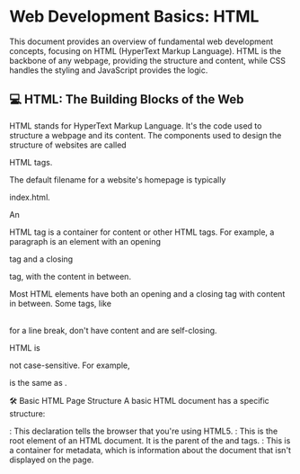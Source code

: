 # Web Development Basics: HTML
This document provides an overview of fundamental web development concepts, focusing on HTML (HyperText Markup Language). HTML is the backbone of any webpage, providing the structure and content, while CSS handles the styling and JavaScript provides the logic. 

## 💻 HTML: The Building Blocks of the Web

HTML stands for HyperText Markup Language. It's the code used to structure a webpage and its content. The components used to design the structure of websites are called 


HTML tags.

The default filename for a website's homepage is typically 

index.html.

An 

HTML tag is a container for content or other HTML tags. For example, a paragraph is an element with an opening 

<p> tag and a closing </p> tag, with the content in between.

Most HTML elements have both an opening and a closing tag with content in between. Some tags, like 

<br> for a line break, don't have content and are self-closing.


HTML is 

not case-sensitive. For example, 

<html> is the same as <HTML>.

🛠️ Basic HTML Page Structure
A basic HTML document has a specific structure:


<!DOCTYPE html>: This declaration tells the browser that you're using HTML5.



<html>: This is the root element of an HTML document. It is the parent of the 


<head> and <body> tags.


<head>: This is a container for metadata, which is information about the document that isn't displayed on the page.



<title>: Sets the title of the page, which appears in the browser tab.


<body>: This tag contains all the data that is rendered and displayed by the browser.

📝 Common HTML Tags and Attributes

HTML Attributes: Attributes are used to add more information to a tag. For example, 

<html lang="en"> specifies the language of the document as English.


Heading Tags (<h1> to <h6>): Used to display headings. 

<h1> is the most important heading, and <h6> is the least important.


Paragraph Tag (<p>): Used for adding paragraphs to your page.


Anchor Tag (<a>): Used to create links.

Example: 

<a href="https://google.com">Google</a>.

Use 

target="_main" to open a link in a new tab.

You can also make an image a clickable link by wrapping the 

<img> tag inside an <a> tag.


Image Tag (<img>): Used to add images.

Example: 

<img src="/image.png" alt="Random Image">. The 

src attribute specifies the image source, which can be a relative URL.

You can set the height and width of an image using attributes, like 

<img src="link" height=50px> or <img src="link" width=50px>.



Line Break Tag (<br>): Adds a line break, or a next line, to your page.

Text Formatting Tags:


<b> for bold text.


<i> for italic text.


<u> for <u>underline</u> text.


<big> for bigger text.


<small> for smaller text.


<sub> for <sub>subscript</sub> text (e.g., H_2O).


<sup> for <sup>superscript</sup> text (e.g., A 
n
 +B).


Horizontal Ruler (<hr>): Displays a horizontal line to separate content.


Preformatted Text (<pre>): Displays text exactly as it's written in the code, preserving spaces and line breaks.

📦 Block vs. Inline Elements
| Category | Element | Description |
| :--- | :--- | :--- |
| **Block-Level** | `<div>` | Takes up the full width available and starts on a new line. It's a common container for other elements. |
| **Inline-Level** | `<span>` | Takes only as much width as its content needs and does not start on a new line. It's a common container for other elements. |
| **Semantic Tags** | `<header>` | Used to define the header of a page or section. |
| | `<main>` | Used to define the main content of a document. |
| | `<footer>` | Used to define the footer of a page or section. |
| **Inside `<main>`** | `<section>` | Used for a section on your page. |
| | `<article>` | Used for an article on your page. |
| | `<aside>` | Used for content aside from the main content, such as advertisements. |
📂 Lists and Tables

# 💻 Lists & Tables in HTML

This document provides a quick reference for HTML tags used to create lists and tables.

## 📝 Lists
[cite_start]Lists are used to represent real-life list data[cite: 155].

| Category | Tag | Description |
| :--- | :--- | :--- |
| **Unordered List** | `<ul>` | [cite_start]Displays a bulleted list[cite: 156, 157]. |
| **Ordered List** | `<ol>` | [cite_start]Displays a numbered list[cite: 161, 162]. |
| **List Item** | `<li>` | [cite_start]Used for individual items in both unordered and ordered lists[cite: 158, 163]. |

---

## 📊 Tables
[cite_start]Tables are used to represent real-life table data[cite: 167].

| Element | Tag | Description |
| :--- | :--- | :--- |
| **Table** | `<table>` | [cite_start]The container for all table content[cite: 175]. |
| **Table Row** | `<tr>` | [cite_start]Used to display a table row[cite: 168]. |
| **Table Data** | `<td>` | [cite_start]Used to display the data within a table cell[cite: 170]. |
| **Table Header** | `<th>` | [cite_start]Used to display a table header[cite: 172]. |
| **Caption** | `<caption>` | [cite_start]Adds a caption to the table[cite: 191]. |
| **Table Head** | `<thead>` | [cite_start]Used to wrap the table's header content[cite: 195]. |
| **Table Body** | `<tbody>` | [cite_start]Used to wrap the table's body content[cite: 195]. |
| **Attribute** | `colspan` | [cite_start]Creates cells that span across multiple columns[cite: 198, 199]. |

📝 Forms and User Input

### 📝 Forms and User Input

[cite_start]**Forms (`<form>`)** are used to collect data from users, such as for sign-ups or login pages[cite: 206, 207].

[cite_start]The **`action`** attribute in the `<form>` tag defines what needs to be performed when a form is submitted[cite: 212, 213].

Here are some common form elements:

- [cite_start]**`Input` (`<input>`)**: A common form element for user input[cite: 215].
  - [cite_start]The **`type`** attribute specifies the input type, like `"text"` or `"radio"`[cite: 216, 219, 223].
  - [cite_start]The **`placeholder`** attribute provides a hint to the user[cite: 216].

- [cite_start]**`Label` (`<label>`)**: Used to associate a label with a form control[cite: 218].

- [cite_start]**`Checkbox` (`<input type="checkbox">`)**: Allows users to select one or more options[cite: 231].

- [cite_start]**`Textarea` (`<textarea>`)**: Creates a multi-line text input area[cite: 239].

- [cite_start]**`Select` (`<select>`)**: Creates a dropdown list with multiple `<option>` tags[cite: 242].

🎬 Multimedia and Embedding

Iframe (<iframe>): Used to embed another website within your own webpage.


Video (<video>): Used to embed a video. It has several attributes, including:


controls: Adds video controls like play and pause.


height and width: Sets the dimensions of the video.


loop: Makes the video repeat.


autoplay: Automatically plays the video when the page loads.






i want to underline a specific word in readme.md at my github so suggest me shortcutkeys to underline and many other shortcutkeys with their references


GitHub Flavored Markdown (GFM) does not have a dedicated shortcut key or native syntax for underlining text. However, you can use HTML tags directly within your Markdown file to achieve this.

Underline Text in Markdown
To underline a specific word or phrase, use the <u> HTML tag:

HTML

This is some <u>underlined text</u>.
Other Useful Markdown & HTML Shortcuts
While there are no universal "shortcut keys" like you'd find in a word processor, you can use the following Markdown syntax and HTML tags to format your text.

Emphasis

Bold: Use two asterisks (**) or two underscores (__) around the text.

**bold text** or __bold text__

Italic: Use a single asterisk (*) or a single underscore (_) around the text.

*italic text* or _italic text_

Strikethrough: Use two tildes (~~) around the text.

~~strikethrough text~~

Headings
Use the hash symbol (#) followed by a space at the beginning of a line to create headings. The number of hashes determines the heading level (1-6).

# Heading 1

## Heading 2

### Heading 3

Lists

Unordered List: Use an asterisk (*), a plus sign (+), or a hyphen (-) followed by a space.

* Item 1

+ Item 2

Ordered List: Use a number followed by a period (.) and a space.

1. First item

2. Second item

Links & Images

Links: Use square brackets for the text and parentheses for the URL.

[Link Text](https://www.example.com)

Images: Add an exclamation mark (!) before the link syntax.

![Alt Text](image_url.jpg)

Code

Inline Code: Use a single backtick (`) around the text.

This is some code within a sentence.

Code Block: Use three backticks (```) on the lines before and after the code. You can also specify the language for syntax highlighting.

JavaScript

// Your code here
Horizontal Rule

Use three hyphens (---), asterisks (***), or underscores (___) on a line by themselves.






not in html in .md language


There is no native Markdown syntax for underlining text. However, you can achieve this by directly using HTML tags within your Markdown file, as Markdown is designed to be a superset of HTML.

Underlining in Markdown
To underline text in a Markdown file, you can use the HTML <u> tag.

Markdown

This is an <u>underlined</u> word.
This is the standard and most reliable method for underlining text in a .md file on platforms like GitHub.

Other Markdown Formatting
While underlining isn't a direct Markdown feature, here are some common formatting options with their respective syntax:

Bold: **text** or __text__

Italic: *text* or _text_

Bold and Italic: ***text***

Strikethrough: ~~text~~

Headings: Use # for heading 1, ## for heading 2, and so on, up to ######.

Lists:

Unordered: Use *, +, or - followed by a space.

Ordered: Use 1., 2., 3., etc.

Code:

Inline code: Use a single backtick (`).

Code block: Use three backticks (````).

Links: [Link Text](https://example.com)

Images: ![Alt Text](https://example.com/image.jpg)

Blockquotes: Use > at the beginning of the line.

For more advanced formatting, such as changing font size or color, you will also need to use HTML and CSS directly within your Markdown file.







# Web Development Basics: HTML

> This document provides an overview of fundamental web development concepts, focusing on HTML (HyperText Markup Language). HTML is the backbone of any webpage, providing the structure and content, while CSS handles the styling and JavaScript provides the logic. 



## 💻 HTML: The Building Blocks of the Web



HTML stands for HyperText Markup Language. It's the code used to structure a webpage and its content. The components used to design the structure of websites are called 





## HTML tags.



The default filename for a website's homepage is typically



index.html 



### HTML tag is a container for content or other HTML tags. 

For example, a paragraph is an element with an opening 

1. <p> tag and a closing </p> tag, with the content in between.

 Most HTML elements have both an opening and a closing tag with content in between. Some tags, like 

 <br> for a line break, don't have content and are self-closing.



2. HTML is not case-sensitive.

For example, 

 M is the same as m.

 p is same the P



 ## 🛠️ Basic HTML Page Structure

A basic HTML document has a specific structure:

                                                <!DOCTYPE html>: This declaration tells the browser that you're using HTML5.

                                                

  <html>: This is the root element of an HTML document. It is the parent of the <head> and <body> tags.

<head>: This is a container for metadata, which is information about the document that isn't displayed on the page.



<title>: Sets the title of the page, which appears in the browser tab.



<body>: This tag contains all the data that is rendered and displayed by the browser.



## 📝 Common HTML Tags and Attributes



### HTML Attributes: Attributes are used to add more information to a tag.

For example, 



 <html lang="en"> specifies the language of the document as English.



#### Heading Tags (<h1> to <h6>): Used to display headings. 



 <h1> is the most important heading, and <h6> is the least important.



 Paragraph Tag (<p>):Used for adding paragraphs to your page.



 Anchor Tag (<a>): Used to create links.



Example: 

  <a href="https://google.com">Google</a>.



Use 

 target="_main" to open a link in a new tab.



You can also make an image a clickable link by wrapping the 

 <img> tag inside an <a> tag.



Image Tag (<img>): Used to add images.



Example: 

        <img src="/image.png" alt="Random Image">. The 



 src attribute specifies the image source, which can be a relative URL.You can set the height and width of an image using attributes, like 



 <img src="link" height=50px> or <img src="link" width=50px>.



Line Break Tag (<br>): Adds a line break, or a next line, to your page.



### Text Formatting Tags:

                   

  <b> for bold text.

   <i> for italic text.

   <u> for <u>underline</u> text.

   <big> for bigger text.

  <small> for smaller text.

  Horizontal Ruler (hr): Displays a horizontal line to separate content.



  

Preformatted Text : Displays text exactly as it's written in the code, preserving spaces and line breaks.





### 📦 Block vs. Inline Elements



Elements can be categorized as block-level or inline-level.



Block-Level Elements: These elements take up the full width available and start on a new line. The 



<div> tag is a common block-level container for other elements. * 



  Inline-Level Elements: These elements only take up as much width as their content needs and do not start on a new line. The 



<span> tag is a common inline-level container.



### 📄 HTML Layout and Structure



Semantic Tags: Using the right tags for the right purpose helps with page layout and readability. Examples include 



<header>, <main>, and <footer>.



Inside the <main> tag:



<section>: For a section on your page.



<article>: For an article.



<aside>: For content that is "aside" from the main content, like an ad.



### 📂 Lists and Tables



Lists (<ul> and <ol>): Used to represent list data.



Unordered List (<ul>): Displays a bulleted list. Each item is an 



<li> tag.



Ordered List (<ol>): Displays a numbered list. Each item is also an 



<li> tag.



Tables (<table>): Used to represent data in a table format.



<u> <tr>: Used for a table row. </u>



<td>: Used for table data.



<th>: Used for a table header.



<caption>: Adds a caption to the table.



<thead> and <tbody>: Used to wrap the table head and body, respectively.



colspan attribute: Allows a cell to span across multiple columns.





### 📝 Forms and User Input



 Forms (<form>) are used to collect data from users, such as for sign-ups or login pages.



 Input (<input>): A common form element for user input. The 



 type attribute specifies the type of input, such as "text" or "radio". The 



 placeholder attribute provides a hint to the user.



 Label (<label>): Used to associate a label with a form control.



 Checkbox (<input type="checkbox">): Allows users to select one or more options.



 Textarea (<textarea>): Creates a multi-line text input area.



 Select (<select>): Creates a dropdown list with multiple <option> tags.



### 🎬 Multimedia and Embedding



 Iframe (<iframe>): Used to embed another website within your own webpage.



 Video (<video>): Used to embed a video. It has several attributes, including:



 controls: Adds video controls like play and pause.



 height and width: Sets the dimensions of the video.



 loop: Makes the video repeat.



 autoplay: Automatically plays the video when the page loads.





provide me this in proper readme.md format so that i can upload this on git hub account so convert it suitable symbol and everything visible on the README.md file so convert it into proper mark down language



Web Development Basics: HTML
This document provides an overview of fundamental web development concepts, focusing on HTML (HyperText Markup Language). HTML is the backbone of any webpage, providing the structure and content , while CSS handles the styling and JavaScript provides the logic.


💻 HTML: The Building Blocks of the Web

HTML stands for HyperText Markup Language. It's the code used to 

structure a web page and its content. The components used to design the structure of websites are called 

HTML tags.

The default filename for a website's homepage is typically 

index.html.

An HTML tag is a container for some content or other HTML tags. For example, a paragraph is an element with an opening 

<p> tag and a closing </p> tag, with the content in between. Most HTML elements have both an opening and a closing tag with content in between. Some tags, like 


<br> for a line break, don't have content and are self-closing.

HTML is 

not case-sensitive. For example, 

<html> is the same as <HTML>.

🛠️ Basic HTML Page Structure
A basic HTML document has a specific structure:


<!DOCTYPE html>: This declaration tells the browser that you're using HTML5.


<html>: This is the root of an HTML document. It is the parent of the 

<head> and <body> tags.


<head>: This is a container for metadata.


<title>: Sets the title of the page.


<body>: This tag contains all the data rendered by the browser.

📝 Common HTML Tags and Attributes
HTML Attributes
Attributes are used to add more information to a tag. For example, 

<html lang="en"> specifies the language of the document as English.

Heading Tags (<h1> to <h6>)
Used to display headings in HTML. 

<h1> is the most important heading, and <h6> is the least important.


Paragraph Tag (<p>)
Used to add paragraphs in HTML.

Anchor Tag (<a>)
Used to add links to your page. For example, 

<a href="https://google.com">Google</a>. To open a link in a new tab, use the attribute 

target="_main". You can also make an image a clickable link by wrapping the 

<img> tag inside an <a> tag.

Image Tag (<img>)
Used to add images to your page. The 

src attribute specifies the image source, which can be a relative URL. You can set the height and width of an image using attributes, like 

<img src="link" height=50px> or <img src="link" width=50px>.


Line Break Tag (<br>)
Used to add a line break to your page.

Text Formatting Tags

<b> for bold text.


<i> for italic text.


<u> for <u>underline</u> text.


<big> for big text.


<small> for small text.


<sub> for subscript text (e.g., H_2O).


<sup> for superscript text (e.g., A 
n
 +B).

Horizontal Ruler (<hr>)
Used to display a horizontal line to separate content.

Preformatted Text (<pre>)
Used to display text as it is, without ignoring spaces and next lines.

📦 Block vs. Inline Elements
Elements can be categorized as block-level or inline-level.


Block-Level Elements: These elements take up the full width available and start on a new line. The 

<div> tag is a common block-level container for other HTML elements.


Inline-Level Elements: These elements only take up as much width as their content needs and do not start on a new line. The 

<span> tag is also a container for other HTML elements and is an inline element.

📄 HTML Layout and Structure
Using 

semantic tags for layout helps with page structure. Examples include 

<header>, <main>, and <footer>.

Inside the <main> tag, you can use:


<section>: For a section on your page.


<article>: For an article.


<aside>: For content that is "aside" from the main content, like ads.

📂 Lists and Tables
Lists
Lists are used to represent real-life list data.


Unordered List (<ul>): Displays a bulleted list. Each item is an 

<li> tag.


Ordered List (<ol>): Displays a numbered list. Each item is also an 

<li> tag.

Tables
Tables are used to represent real-life table data.

<table>: Defines a table.


<tr>: Used to display a table row.


<td>: Used to display table data.


<th>: Used to display a table header.


<caption>: Adds a caption to the table.


<thead> and <tbody>: Used to wrap the table head and body, respectively.


colspan attribute: Used to create cells that span over multiple columns.


### 📝 Forms and User Input

Forms (<form>) are used to collect data from the user. The 

action attribute is used to define what action is performed when the form is submitted.


Input (<input>): A common form element for user input. The 

type attribute specifies the type of input, such as "text" or "radio". The 

placeholder attribute provides a hint to the user.


Label (<label>): Used to associate a label with a form control.


Checkbox (<input type="checkbox">): Allows users to select one or more options.



Textarea (<textarea>): Creates a multi-line text input area.


Select (<select>): Creates a dropdown list with multiple <option> tags.

### 🎬 Multimedia and Embedding

* [cite_start]**`Iframe` (`<iframe>`)**: Used to embed one website inside another[cite: 249].
* [cite_start]**`Video` (`<video>`)**: Used to embed a video[cite: 251]. It has several attributes:
    * [cite_start]**`controls`**: Adds video controls[cite: 254].
    * [cite_start]**`height`**: Sets the height of the video[cite: 255].
    * [cite_start]**`width`**: Sets the width of the video[cite: 256].
    * [cite_start]**`loop`**: Makes the video repeat[cite: 257].
    * [cite_start]**`autoplay`**: Automatically plays the video[cite: 258].

height and width: Sets the dimensions of the video.


loop: Makes the video repeat.


autoplay: Automatically plays the video.

